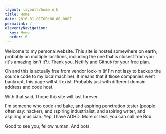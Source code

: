 ```yaml
---
layout: layouts/home.njk
title: Home
date: 2016-01-01T00:00:00.000Z
permalink: /
eleventyNavigation:
  key: Home
  order: 0
---
```

Welcome to my personal website. This site is hosted somewhere on earth, probably on multiple locations, including the one that is closest from you (it's amazing isn't it?). Thank you, Netlify and Github for your free plan.

Oh and this is actually free from vendor lock-in (if I'm not lazy to backup the source code to my local machine). It means that if those companies went bankrupt, this page will still exist. Probably just with different domain address and code host.

With that said, I hope this site will last forever.

I﻿'m someone who code and bake, and aspiring penetration tester (people often say: hacker), and aspiring industrialist, and aspiring writer, and aspiring musician. Yep, I have ADHD. More or less, you can call me Bob.

G﻿ood to see you, fellow human. And bots.